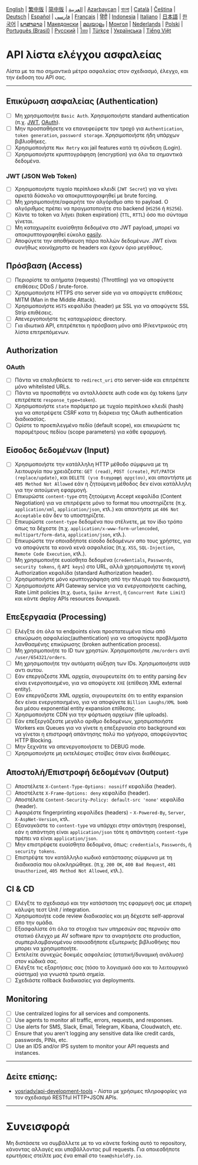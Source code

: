 [English](./README.md) | [繁中版](./README-tw.md) | [简中版](./README-zh.md) | [العربية](./README-ar.md) | [Azərbaycan](./README-az.md) | [বাংলা](./README-bn.md) | [Català](./README-ca.md) | [Čeština](./README-cs.md) | [Deutsch](./README-de.md) | [Español](./README-es.md) | [فارسی](./README-fa.md) | [Français](./README-fr.md) | [हिंदी](./README-hi.md) | [Indonesia](./README-id.md) | [Italiano](./README-it.md) | [日本語](./README-ja.md) | [한국어](./README-ko.md) | [ພາສາລາວ](./README-lo.md) | [Македонски](./README-mk.md) | [മലയാളം](./README-ml.md) | [Монгол](./README-mn.md) | [Nederlands](./README-nl.md) | [Polski](./README-pl.md) | [Português (Brasil)](./README-pt_BR.md) | [Русский](./README-ru.md) | [ไทย](./README-th.md) | [Türkçe](./README-tr.md) | [Українська](./README-uk.md) | [Tiếng Việt](./README-vi.md)

# API λίστα ελέγχου ασφαλείας

Λίστα με τα πιο σημαντικά μέτρα ασφαλείας στον σχεδιασμό, έλεγχο, και την έκδοση του API σας.

---

## Επικύρωση ασφαλείας (Authentication)

- [ ] Μη χρησιμοποιήτε `Basic Auth`. Χρησιμοποιήστε standard authentication (π.χ. [JWT](https://jwt.io/), [OAuth](https://oauth.net/)).
- [ ] Μην προσπαθήσετε να επανεφεύρετε τον τροχό για `Authentication`, `token generation`, `password storage`. Χρησιμοποιήστε ήδη υπάρχων βιβλιοθήκες.
- [ ] Χρησιμοποιήστε `Max Retry` και jail features κατά τη σύνδεση (Login).
- [ ] Χρησιμοποιήστε κρυπτογράφηση (encryption) για όλα τα σημαντικά δεδομένα.

### JWT (JSON Web Token)

- [ ] Χρησιμοποιήστε τυχαίο περίπλοκο κλειδί (`JWT Secret`) για να γίνει αρκετά δύσκολο να αποκρυπτογραφηθεί με brute forcing.
- [ ] Μη χρησιμοποιήτε/αφαιρήτε τον αλγόριθμο απο το payload. Ο αλγόριθμος πρέπει να πραγματοποιήτε στο backend (`HS256` ή `RS256`).
- [ ] Κάντε το token να λήγει (token expiration) (`TTL`, `RTTL`) όσο πιο σύντομα γίνεται.
- [ ] Μη καταχωρείτε ευαίσθητα δεδομένα στο JWT payload, μπορεί να αποκρυπτογραφηθεί εύκολα [easily](https://jwt.io/#debugger-io).
- [ ] Αποφύγετε την αποθήκευση πάρα πολλών δεδομένων. JWT είναι συνήθως κοινόχρηστο σε headers και έχουν όριο μεγέθους.

## Πρόσβαση (Access)

- [ ] Περιορίστε τα αιτήματα (requests) (Throttling) για να αποφύγετε επιθέσεις DDoS / brute-force.
- [ ] Χρησιμοποιήστε HTTPS στο server side για να αποφύγετε επιθέσεις MITM (Man in the Middle Attack).
- [ ] Χρησιμοποιήστε `HSTS` κεφαλίδα (header) με SSL για να αποφύγετε SSL Strip επιθέσεις.
- [ ] Απενεργοποιήστε τις καταχωρίσεις directory.
- [ ] Για ιδιωτικά API, επιτρέπεται η πρόσβαση μόνο από IP/κεντρικούς στη λίστα επιτρεπόμενων.

## Authorization

### OAuth

- [ ] Πάντα να επαληθεύετε το `redirect_uri` στο server-side και επιτρέπετε μόνο whitelisted URLs.
- [ ] Πάντα να προσπαθήτε να ανταλλάσετε auth code και όχι tokens (μην επιτρέπετε `response_type=token`).
- [ ] Χρησιμοποιήστε `state` παράμετρο με τυχαίο περίπλοκο κλειδί (hash) για να αποτρέψετε CSRF κατα τη διάρκεια της OAuth authentication διαδικασίας.
- [ ] Ορίστε το προεπιλεγμένο πεδίο (default scope), και επικυρώστε τις παραμέτρους πεδίου (scope parameters) για κάθε εφαρμογή.

## Είσοδος δεδομένων (Input)

- [ ] Χρησιμοποιήστε την κατάλληλη HTTP μέθοδο σύμφωνα με τη λειτουργία που χρειάζεστε: `GET (read)`, `POST (create)`, `PUT/PATCH (replace/update)`, και `DELETE (για διαγραφή αρχείου)`, και απαντήστε με `405 Method Not Allowed` εάν η ζητούμενη μέθοδος δεν είναι κατάλληλη για την αιτούμενη εφαρμογή.
- [ ] Επικυρώστε `content-type` στη ζητούμενη Accept κεφαλίδα (Content Negotiation) για να επιτρέψετε μόνο το format που υποστηρίζετε (π.χ. `application/xml`, `application/json`, κτλ.) και απαντήστε με `406 Not Acceptable` εάν δεν το υποστηρίζετε.
- [ ] Επικυρώστε `content-type` δεδομένα που στέλνετε, με τον ίδιο τρόπο όπως τα δέχεστε (π.χ. `application/x-www-form-urlencoded`, `multipart/form-data`, `application/json`, κτλ.).
- [ ] Επικυρώστε την οποιαδήποτε είσοδο δεδομένων απο τους χρήστες, για να αποφύγετε τα κοινά κενά ασφαλείας (π.χ. `XSS`, `SQL-Injection`, `Remote Code Execution`, κτλ.).
- [ ] Μη χρησιμοποιήτε ευαίσθητα δεδομένα (`credentials`, `Passwords`, `security tokens`, ή `API keys`) στο URL, αλλά χρησιμοποιήστε τη κοινή Authorization κεφαλίδα (standard Authorization header).
- [ ] Χρησιμοποιήστε μόνο κρυπτογράφηση από την πλευρά του διακομιστή.
- [ ] Χρησιμοποιήστε API Gateway service για να ενεργοποιήσετε caching, Rate Limit policies (π.χ. `Quota`, `Spike Arrest`, ή `Concurrent Rate Limit`) και κάντε deploy APIs resources δυναμικά.

## Επεξεργασία (Processing)

- [ ] Ελέγξτε ότι όλα τα endpoints είναι προστατευμένα πίσω από επικύρωση ασφαλείας(authentication) για να αποφύγετε προβλήματα λανθασμένης επικύρωσης (broken authentication process).
- [ ] Μη χρησιμοποιήτε το ID των χρηστών. Χρησιμοποιήστε `/me/orders` αντί `/user/654321/orders`.
- [ ] Μη χρησιμοποιήτε την αυτόματη αύξηση των IDs. Χρησιμοποιήστε `UUID` αντι αυτου.
- [ ] Εάν επεργάζεστε XML αρχεία, σιγουρευτείτε ότι το entity parsing δεν είναι ενεργοποιημένο, για να αποφύγετε `XXE` (επίθεση XML external entity).
- [ ] Εάν επεργάζεστε XML αρχεία, σιγουρευτείτε ότι το entity expansion δεν είναι ενεργοποιημένο, για να αποφύγετε `Billion Laughs/XML bomb` δια μέσου exponential entity expansion επίθεσης.
- [ ] Χρησιμοποιήστε CDN για την φόρτωση αρχείων (file uploads).
- [ ] Εάν επεξεργάζεστε μεγάλο αριθμο δεδομένων, χρησιμοποιήστε Workers και Queues για να γίνετε η επεξεργασία στο background και να γίνεται η επιστροφή απάντησης πολύ πιο γρήγορα, αποφεύγοντας HTTP Blocking.
- [ ] Μην ξεχνάτε να απενεργοποιήσετε το DEBUG mode.
- [ ] Χρησιμοποιήστε μη εκτελέσιμες στοίβες όταν είναι διαθέσιμες.

## Αποστολή/Επιστροφή δεδομένων (Output)

- [ ] Αποστέλετε `X-Content-Type-Options: nosniff` κεφαλίδα (header).
- [ ] Αποστέλετε `X-Frame-Options: deny` κεφαλίδα (header).
- [ ] Αποστέλετε `Content-Security-Policy: default-src 'none'` κεφαλίδα (header).
- [ ] Αφαιρέστε fingerprinting κεφαλίδεs (headers) - `X-Powered-By`, `Server`, `X-AspNet-Version`, κτλ.
- [ ] Εξαναγκάστε το `content-type` να υπάρχει στην απάντηση (response), εάν η απάντηση είναι `application/json` τότε η απάντηση `content-type` πρέπει να είναι `application/json`.
- [ ] Μην επιστρέφετε ευαίσθητα δεδομένα, όπως: `credentials`, `Passwords`, ή `security tokens`.
- [ ] Επιστρέψτε τον κατάλληλο κωδικό κατάστασης σύμφωνα με τη διαδικασία που ολοκληρώθηκε. (π.χ. `200 OK`, `400 Bad Request`, `401 Unauthorized`, `405 Method Not Allowed`, κτλ.).

## CI & CD

- [ ] Ελέγξτε το σχεδιασμό και την κατάσταση της εφαρμογή σας με επαρκή κάλυψη τεστ Unit / integration.
- [ ] Χρησιμοποιήτε code review διαδικασίες και μη δέχεστε self-approval απο την ομάδα.
- [ ] Εξασφαλίστε ότι όλα τα στοιχέια των υπηρεσιών σας περνούν απο στατικό έλεγχο με AV software πριν τα αναρτήσετε στο production, συμπεριλαμβανομένου οποιασδήποτε εξωτερικής βιβλιοθήκης που μπορει να χρησιμοποιήτε.
- [ ] Εκτελείτε συνεχώς δοκιμές ασφαλείας (στατική/δυναμική ανάλυση) στον κώδικά σας.
- [ ] Ελέγξτε τις εξαρτήσεις σας (τόσο το λογισμικό όσο και το λειτουργικό σύστημα) για γνωστά τρωτά σημεία.
- [ ] Σχεδιάστε rollback διαδικασίες για deployments.

## Monitoring

- [ ] Use centralized logins for all services and components.
- [ ] Use agents to monitor all traffic, errors, requests, and responses.
- [ ] Use alerts for SMS, Slack, Email, Telegram, Kibana, Cloudwatch, etc.
- [ ] Ensure that you aren't logging any sensitive data like credit cards, passwords, PINs, etc.
- [ ] Use an IDS and/or IPS system to monitor your API requests and instances.

---

## Δείτε επίσης:

- [yosriady/api-development-tools](https://github.com/yosriady/api-development-tools) - Λίστα με χρήσιμες πληροφορίες για τον σχεδιασμό RESTful HTTP+JSON APIs.

---

# Συνεισφορά

Μη διστάσετε να συμβάλλετε με το να κάνετε forking αυτό το repository, κάνοντας αλλαγές και υποβάλλοντας pull requests. Για οποιεσδήποτε ερωτήσεις στείλτε μας ένα email στο `team@shieldfy.io`.
